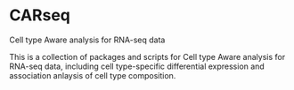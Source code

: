 # CARseq
Cell type Aware analysis for RNA-seq data

This is a collection of packages and scripts for Cell type Aware analysis for RNA-seq data, including cell type-specific differential expression and association anlaysis of cell type composition. 
